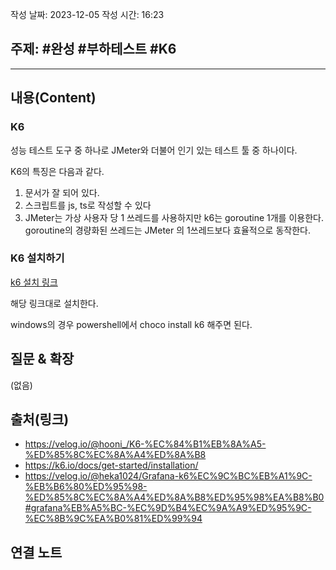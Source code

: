 작성 날짜: 2023-12-05
작성 시간: 16:23

## 주제: #완성 #부하테스트 #K6

----
## 내용(Content)

### K6
성능 테스트 도구 중 하나로 JMeter와 더불어 인기 있는 테스트 툴 중 하나이다. 

K6의 특징은 다음과 같다.

1. 문서가 잘 되어 있다.
2. 스크립트를 js, ts로 작성할 수 있다
3. JMeter는 가상 사용자 당 1 쓰레드를 사용하지만 k6는 goroutine 1개를 이용한다. goroutine의 경량화된 쓰레드는 JMeter 의 1쓰레드보다 효율적으로 동작한다.

### K6 설치하기

[k6 설치 링크](https://k6.io/docs/get-started/installation/) 

해당 링크대로 설치한다. 

windows의 경우 powershell에서 choco install k6 해주면 된다.


## 질문 & 확장

(없음)

## 출처(링크)
- https://velog.io/@hooni_/K6-%EC%84%B1%EB%8A%A5-%ED%85%8C%EC%8A%A4%ED%8A%B8
- https://k6.io/docs/get-started/installation/
- https://velog.io/@heka1024/Grafana-k6%EC%9C%BC%EB%A1%9C-%EB%B6%80%ED%95%98-%ED%85%8C%EC%8A%A4%ED%8A%B8%ED%95%98%EA%B8%B0#grafana%EB%A5%BC-%EC%9D%B4%EC%9A%A9%ED%95%9C-%EC%8B%9C%EA%B0%81%ED%99%94
## 연결 노트










